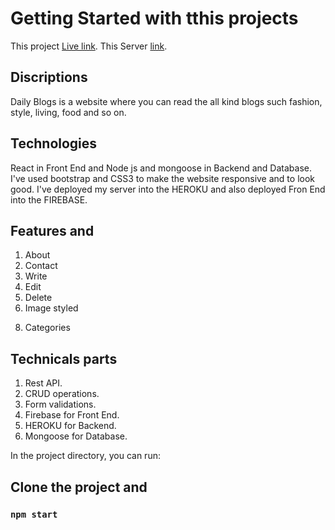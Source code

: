 # Getting Started with tthis projects

This project  [Live link](https://dailyblogs-38464.web.app/).
This Server   [link](https://github.com/rahat2020/DailyLife-Blog-Server).

## Discriptions
Daily Blogs is a website where you can read the all kind blogs such fashion, style, living, food and so on.

## Technologies
React in Front End and Node js and mongoose in Backend and Database. I've used bootstrap and CSS3 to make the website responsive and to look good. I've deployed my server into the HEROKU and also deployed Fron End into the FIREBASE.

## Features and 
1) About 
2) Contact
3) Write
4) Edit
5) Delete
6) Image styled
<!-- 7) Latest Blogs -->
8) Categories

## Technicals parts
1) Rest API.
2) CRUD operations.
3) Form validations.
4) Firebase for Front End.
5) HEROKU for Backend.
6) Mongoose for Database.




In the project directory, you can run:
## Clone the project and 
### `npm start`



